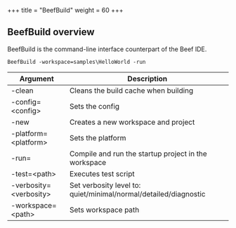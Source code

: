 +++
title = "BeefBuild"
weight = 60
+++

## BeefBuild overview

BeefBuild is the command-line interface counterpart of the Beef IDE.

```
BeefBuild -workspace=samples\HelloWorld -run
```

|Argument    |Description      |
|----|------|
|-clean|Cleans the build cache when building|
|-config=&lt;config>|Sets the config|
|-new|Creates a new workspace and project|
|-platform=&lt;platform>|Sets the platform|
|-run=|Compile and run the startup project in the workspace|
|-test=&lt;path>|Executes test script|
|-verbosity=&lt;verbosity>|Set verbosity level to: quiet/minimal/normal/detailed/diagnostic|
|-workspace=&lt;path>|Sets workspace path|

